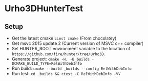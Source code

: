 # Urho3DHunterTest

## Setup
* Get the latest cmake `cinst cmake` (From chocolatey)
* Get msvc 2015 update 2 (Current version of MSVC c++ compiler)
* Set HUNTER_ROOT environment variable to the location of `https://github.com/fire/hunter/tree/Urho3D`.
* Generate project: `cmake -H. -B_builds -DCMAKE_BUILD_TYPE=RelWithDebInfo`
* Run build: `cmake --build _builds --config RelWithDebInfo`
* Run test: `cd _builds && ctest -C RelWithDebInfo -VV`
